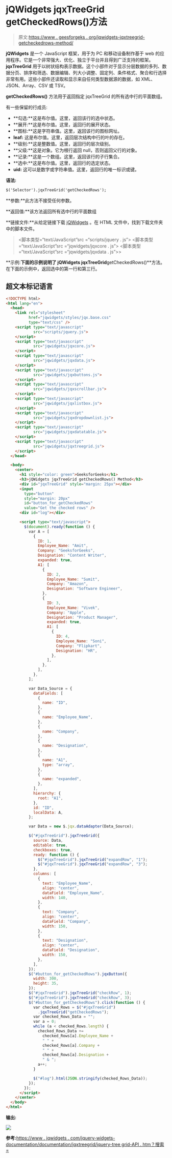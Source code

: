# jQWidgets jqxTreeGrid getCheckedRows()方法

> 原文:[https://www . geesforgeks . org/jqwidgets-jqxtreegrid-getcheckedrows-method/](https://www.geeksforgeeks.org/jqwidgets-jqxtreegrid-getcheckedrows-method/)

**jQWidgets** 是一个 JavaScript 框架，用于为 PC 和移动设备制作基于 web 的应用程序。它是一个非常强大、优化、独立于平台并且得到广泛支持的框架。 **jqxTreeGrid** 用于以树状结构表示数据。这个小部件对于显示分层数据的多列、数据分页、排序和筛选、数据编辑、列大小调整、固定列、条件格式、聚合和行选择非常有用。这些小部件还读取和显示来自任何类型数据源的数据，如 XML、JSON、Array、CSV 或 TSV。

**getCheckedRows()** 方法用于返回指定 jqxTreeGrid 的所有选中行的平面数组。

有一些保留的行成员:

*   **勾选:**这是布尔值。这里，返回该行的选中状态。
*   **展开:**这是布尔值。这里，返回行的展开状态。
*   **图标:**这是字符串值。这里，返回该行的图标网址。
*   **leaf:** 这是布尔值。这里，返回层次结构中行的叶的存在。
*   **级别:**这是整数值。这里，返回行的层次级别。
*   **父级:**这是对象。它为根行返回 null，否则返回父行的对象。
*   **记录:**这是一个数组。这里，返回该行的子行集合。
*   **选中:**这是布尔值。这里，返回行的选定状态。
*   **uid:** 这可以是数字或字符串值。这里，返回行的唯一标识或键。

**语法:**

```html
$('Selector').jqxTreeGrid('getCheckedRows');
```

**参数:**此方法不接受任何参数。

**返回值:**该方法返回所有选中行的平面数组

**链接文件:**从给定链接下载 [jQWidgets](https://www.jqwidgets.com/download/) 。在 HTML 文件中，找到下载文件夹中的脚本文件。

> <link rel="”stylesheet”" href="”jqwidgets/styles/jqx.base.css”" type="”text/css”">
> <脚本类型=“text/JavaScript”src =“scripts/jquery . js”></脚本>
> <脚本类型=“text/JavaScript”src =“jqwidgets/jqxcore . js”></脚本>
> <脚本类型=“text/JavaScript”src =“jqwidgets/jqxdata . js”>>

**示例:**下面的示例说明了 jQWidgets jqxTreeGrid**getCheckedRows()**方法。在下面的示例中，返回选中的第一行和第三行。

## 超文本标记语言

```html
<!DOCTYPE html>
<html lang="en">
  <head>
    <link rel="stylesheet"
          href="jqwidgets/styles/jqx.base.css"
          type="text/css" />
    <script type="text/javascript" 
            src="scripts/jquery.js">
    </script>
    <script type="text/javascript" 
            src="jqwidgets/jqxcore.js">
    </script>
    <script type="text/javascript" 
            src="jqwidgets/jqxdata.js">
    </script>
    <script type="text/javascript" 
            src="jqwidgets/jqxbuttons.js">
    </script>
    <script type="text/javascript" 
            src="jqwidgets/jqxscrollbar.js">
    </script>
    <script type="text/javascript" 
            src="jqwidgets/jqxlistbox.js">
    </script>
    <script type="text/javascript" 
            src="jqwidgets/jqxdropdownlist.js">
    </script>
    <script type="text/javascript" 
            src="jqwidgets/jqxdatatable.js">
    </script>
    <script type="text/javascript" 
            src="jqwidgets/jqxtreegrid.js">
    </script>
  </head>

  <body>
    <center>
      <h1 style="color: green">GeeksforGeeks</h1>
      <h3>jQWidgets jqxTreeGrid getCheckedRows() Method</h3>
      <div id="jqxTreeGrid" style="margin: 25px"></div>
      <input
        type="button"
        style="margin: 20px"
        id="button_for_getCheckedRows"
        value="Get the checked rows" />
      <div id="log"></div>

      <script type="text/javascript">
        $(document).ready(function () {
          var A = [
            {
              ID: 1,
              Employee_Name: "Amit",
              Company: "GeeksforGeeks",
              Designation: "Content Writer",
              expanded: true,
              A1: [
                {
                  ID: 2,
                  Employee_Name: "Sumit",
                  Company: "Amazon",
                  Designation: "Software Engineer",
                },
                {
                  ID: 3,
                  Employee_Name: "Vivek",
                  Company: "Apple",
                  Designation: "Product Manager",
                  expanded: true,
                  A1: [
                    {
                      ID: 4,
                      Employee_Name: "Soni",
                      Company: "Flipkart",
                      Designation: "HR",
                    },
                  ],
                },
              ],
            },
          ];

          var Data_Source = {
            dataFields: [
              {
                name: "ID",
              },
              {
                name: "Employee_Name",
              },
              {
                name: "Company",
              },
              {
                name: "Designation",
              },
              {
                name: "A1",
                type: "array",
              },
              {
                name: "expanded",
              },
            ],
            hierarchy: {
              root: "A1",
            },
            id: "ID",
            localData: A,
          };

          var Data = new $.jqx.dataAdapter(Data_Source);

          $("#jqxTreeGrid").jqxTreeGrid({
            source: Data,
            editable: true,
            checkboxes: true,
            ready: function () {
              $("#jqxTreeGrid").jqxTreeGrid("expandRow", "1");
              $("#jqxTreeGrid").jqxTreeGrid("expandRow", "3");
            },
            columns: [
              {
                text: "Employee_Name",
                align: "center",
                dataField: "Employee_Name",
                width: 140,
              },
              {
                text: "Company",
                align: "center",
                dataField: "Company",
                width: 150,
              },
              {
                text: "Designation",
                align: "center",
                dataField: "Designation",
                width: 150,
              },
            ],
          });
          $("#button_for_getCheckedRows").jqxButton({
            width: 300,
            height: 35,
          });
          $("#jqxTreeGrid").jqxTreeGrid("checkRow", 1);
          $("#jqxTreeGrid").jqxTreeGrid("checkRow", 3);
          $("#button_for_getCheckedRows").click(function () {
            var checked_Rows = $("#jqxTreeGrid")
              .jqxTreeGrid("getCheckedRows");
            var checked_Rows_Data = "";
            var a = 0;
            while (a < checked_Rows.length) {
              checked_Rows_Data +=
                checked_Rows[a].Employee_Name +
                " " +
                checked_Rows[a].Company +
                " " +
                checked_Rows[a].Designation +
                " & ";
              a++;
            }

            $("#log").html(JSON.stringify(checked_Rows_Data));
          });
        });
      </script>
    </center>
  </body>
</html>
```

**输出:**

![](img/e79c61fccb240dabcb44e0157729d377.png)

**参考:**[https://www . jqwidgets . com/jquery-widgets-documentation/documentation/jqxtreegrid/jquery-tree grid-API . htm？搜索=](https://www.jqwidgets.com/jquery-widgets-documentation/documentation/jqxtreegrid/jquery-treegrid-api.htm?search=)